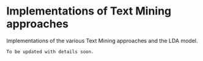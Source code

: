 # Implementations of Text Mining approaches

Implementations of the various Text Mining approaches and the LDA model.

`To be updated with details soon.`
